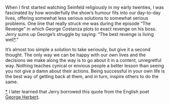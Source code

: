 

When I first started watching Seinfeld religiously in my early twenties, I was fascinated by how wonderfully
the show’s humour fits into our day-to-day lives, offering somewhat less serious solutions to somewhat
serious problems. One line that really struck me was during the episode “The Revenge” in which
George Costanza plots to exact revenge on his boss. Jerry sums up George’s struggle by saying:
“The best revenge is living well[*](#fn1).”

It’s almost too simple a solution to take seriously, but give it a second thought. The only way we can
be happy with our own lives and the decisions we make along the way is to go about it in a content,
unregretful way. Nothing teaches cynical or envious people a better lesson than seeing you not give a damn
about their actions. Being successful in your own life is the best way of getting back at them, and in turn,
inspire others to do the same.

[*](#r1) I later learned that Jerry borrowed this quote from the English poet [George
Herbert](http://www.infoplease.com/askeds/george-herbert-quote.html).